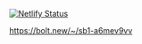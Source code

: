 [![Netlify Status](https://api.netlify.com/api/v1/badges/edeee522-4d1e-47c9-b5bc-2a756e46ed87/deploy-status)](https://app.netlify.com/sites/consistent-hashing/deploys)

https://bolt.new/~/sb1-a6mev9vv